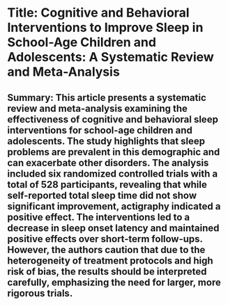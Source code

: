 # Title: Cognitive and Behavioral Interventions to Improve Sleep in School-Age Children and Adolescents: A Systematic Review and Meta-Analysis

## Summary: This article presents a systematic review and meta-analysis examining the effectiveness of cognitive and behavioral sleep interventions for school-age children and adolescents. The study highlights that sleep problems are prevalent in this demographic and can exacerbate other disorders. The analysis included six randomized controlled trials with a total of 528 participants, revealing that while self-reported total sleep time did not show significant improvement, actigraphy indicated a positive effect. The interventions led to a decrease in sleep onset latency and maintained positive effects over short-term follow-ups. However, the authors caution that due to the heterogeneity of treatment protocols and high risk of bias, the results should be interpreted carefully, emphasizing the need for larger, more rigorous trials.